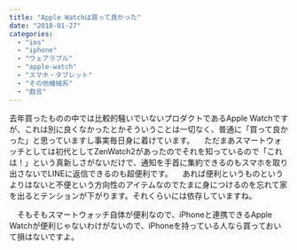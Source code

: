 ```yaml
---
title: "Apple Watchは買って良かった"
date: "2018-01-27"
categories: 
  - "ios"
  - "iphone"
  - "ウェアラブル"
  - "apple-watch"
  - "スマホ・タブレット"
  - "その他機械系"
  - "戯言"
---
```


去年買ったものの中では比較的騒いでいないプロダクトであるApple Watchですが、これは別に良くなかったとかそういうことは一切なく、普通に「買って良かった」と思っていますし事実毎日身に着けています。 　ただまあスマートウォッチとしては初代としてZenWatch2があったのでそれを知っているので「これは！」という真新しさがないだけで、通知を手首に集約できるのもスマホを取り出さないでLINEに返信できるのも超便利です。 　あれば便利というものというよりはないと不便という方向性のアイテムなのでたまに身につけるのを忘れて家を出るとテンションが下がります。それくらいには依存していますね。

　そもそもスマートウォッチ自体が便利なので、iPhoneと連携できるApple Watchが便利じゃないわけがないので、iPhoneを持っている人なら買っておいて損はないですよ。
